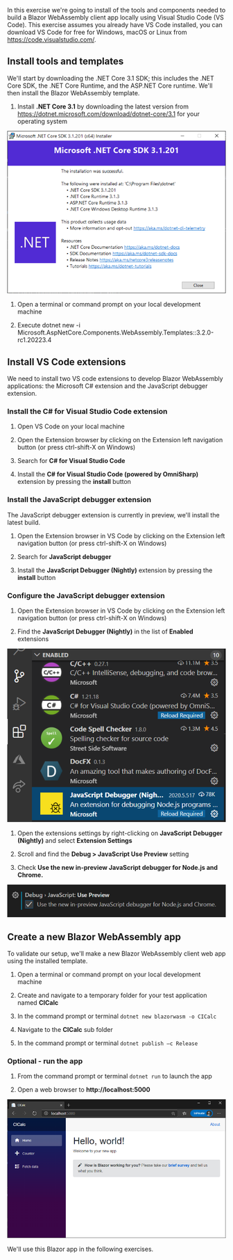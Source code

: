 In this exercise we're going to install of the tools and components needed to build a Blazor WebAssembly client app locally using Visual Studio Code (VS Code). This exercise assumes you already have VS Code installed, you can download VS Code for free for Windows, macOS or Linux from https://code.visualstudio.com/.

## Install tools and templates

We'll start by downloading the .NET Core 3.1 SDK; this includes the .NET Core SDK, the .NET Core Runtime, and the ASP.NET Core runtime. We'll then install the Blazor WebAssembly template.

1. Install **.NET Core 3.1** by downloading the latest version from https://dotnet.microsoft.com/download/dotnet-core/3.1 for your operating system

![Image showing the Microsoft .NET Core SDK installer](../media/install-sdk.png)

1. Open a terminal or command prompt on your local development machine 

1. Execute dotnet new -i Microsoft.AspNetCore.Components.WebAssembly.Templates::3.2.0-rc1.20223.4

## Install VS Code extensions

We need to install two VS code extensions to develop Blazor WebAssembly applications: the Microsoft C# extension and the JavaScript debugger extension.

### Install the C# for Visual Studio Code extension

1. Open VS Code on your local machine

1. Open the Extension browser by clicking on the Extension left navigation button (or press ctrl-shift-X on Windows)

1. Search for **C# for Visual Studio Code**

1. Install the **C# for Visual Studio Code (powered by OmniSharp)** extension by pressing the **install** button

### Install the JavaScript debugger extension

The JavaScript debugger extension is currently in preview, we'll install the latest build.

1. Open the Extension browser in VS Code by clicking on the Extension left navigation button (or press ctrl-shift-X on Windows)

1. Search for **JavaScript debugger**

1. Install the **JavaScript Debugger (Nightly)** extension by pressing the **install** button

### Configure the JavaScript debugger extension

1. Open the Extension browser in VS Code by clicking on the Extension left navigation button (or press ctrl-shift-X on Windows)

1. Find the **JavaScript Debugger (Nightly)** in the list of **Enabled** extensions

![Image showing installed VS Code extensions in the extension browser with the JavaScript debugger extension highlighted](../media/vscode-plugins.png)

1. Open the extensions settings by right-clicking on **JavaScript Debugger (Nightly)** and select **Extension Settings**

1. Scroll and find the **Debug > JavaScript Use Preview** setting

1. Check **Use the new in-preview JavaScript debugger for Node.js and Chrome.**

![Image showing the Use the new in-preview JavaScript debugger for Node.js and Chrome setting checked](../media/enable-js-debug.png)

## Create a new Blazor WebAssembly app 

To validate our setup, we'll make a new Blazor WebAssembly client web app using the installed template.

1. Open a terminal or command prompt on your local development machine 

1. Create and navigate to a temporary folder for your test application named **CICalc**

1. In the command prompt or terminal `dotnet new blazorwasm -o CICalc`

1. Navigate to the **CICalc** sub folder

1. In the command prompt or terminal `dotnet publish –c Release`

### Optional - run the app

1. From the command prompt or terminal `dotnet run` to launch the app

1. Open a web browser to **http://localhost:5000**   

![Image showing the default Blazor WebAssembly client app running in a browser](../media/hello-blazor.png)

We'll use this Blazor app in the following exercises.

